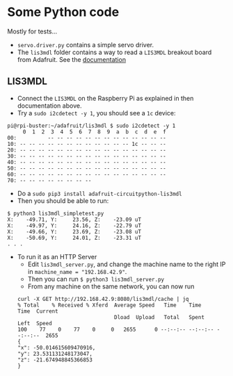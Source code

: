 # Some Python code
Mostly for tests...

- `servo.driver.py` contains a simple servo driver.
- The `lis3mdl` folder contains a way to read a `LIS3MDL` breakout board from Adafruit.
See the [documentation](https://learn.adafruit.com/lis3mdl-triple-axis-magnetometer?view=all)
  
## LIS3MDL
- Connect the `LIS3MDL` on the Raspberry Pi as explained in then documentation above.
- Try a `sudo i2cdetect -y 1`, you should see a `1c` device:
```
pi@rpi-buster:~/adafruit/lis3mdl $ sudo i2cdetect -y 1
     0  1  2  3  4  5  6  7  8  9  a  b  c  d  e  f
00:          -- -- -- -- -- -- -- -- -- -- -- -- -- 
10: -- -- -- -- -- -- -- -- -- -- -- -- 1c -- -- -- 
20: -- -- -- -- -- -- -- -- -- -- -- -- -- -- -- -- 
30: -- -- -- -- -- -- -- -- -- -- -- -- -- -- -- -- 
40: -- -- -- -- -- -- -- -- -- -- -- -- -- -- -- -- 
50: -- -- -- -- -- -- -- -- -- -- -- -- -- -- -- -- 
60: -- -- -- -- -- -- -- -- -- -- -- -- -- -- -- -- 
70: -- -- -- -- -- -- -- --                         
```
- Do a `sudo pip3 install adafruit-circuitpython-lis3mdl`
- Then you should be able to run:
```
$ python3 lis3mdl_simpletest.py 
X:    -49.71, Y:     23.56, Z:    -23.09 uT
X:    -49.97, Y:     24.16, Z:    -22.79 uT
X:    -49.66, Y:     23.69, Z:    -23.08 uT
X:    -50.69, Y:     24.01, Z:    -23.31 uT
. . .
```
- To run it as an HTTP Server
    - Edit `lis3mdl_server.py`, and change the machine name to the right IP
    in `machine_name = "192.168.42.9"`.
    - Then you can run `$ python3 lis3mdl_server.py`
    - From any machine on the same network, you can now run
    ```
  curl -X GET http://192.168.42.9:8080/lis3mdl/cache | jq
    % Total    % Received % Xferd  Average Speed   Time    Time     Time  Current
                                   Dload  Upload   Total   Spent    Left  Speed
  100    77    0    77    0     0   2655      0 --:--:-- --:--:-- --:--:--  2655
  {
    "x": -50.014615609470916,
    "y": 23.531131248173047,
    "z": -21.674948845366853
  }
    ```
  